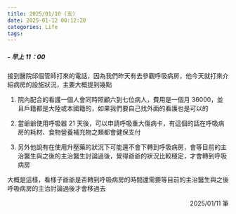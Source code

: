 ```yaml
---
title: 2025/01/10 (五)
date: 2025-01-12 00:12:20
categories: Life
tags:
---
```


##### - 早上 11：00

接到醫院邱個管師打來的電話，因為我們昨天有去參觀呼吸病房，他今天就打來介紹病房的設施狀況，主要大概提到幾點

1. 院內配合的看護一個人會同時照顧六到七位病人，費用是一個月 36000，並且戶籍都是大陸或本國籍的，如果我們要自己找外面的看護也是可以的

2. 當爺爺使用呼吸器 21 天後，可以申請呼吸重大傷病卡，有這個的話在呼吸病房的耗材、食物營養補充物之類都會健保支付

3. 另外他說有在使用升壓藥的狀況下可能還不會下轉到呼吸病房，會等目前的主治醫生與之後的主治醫生討論過後，覺得爺爺的狀況比較穩定，才會轉到呼吸病房

大概是這樣，看樣子爺爺是否轉到呼吸病房的時間還需要等目前的主治醫生與之後呼吸病房的主治討論過後才會移過去

<div style="text-align: right">2025/01/11 筆</div>
